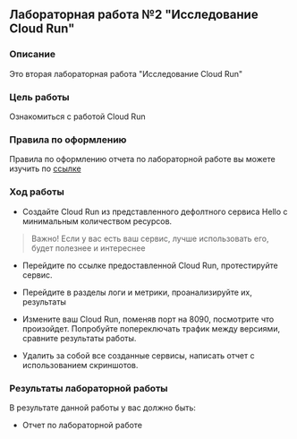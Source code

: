 ## Лабораторная работа №2 "Исследование Cloud Run"
### Описание
Это вторая лабораторная работа "Исследование Cloud Run"

### Цель работы
Ознакомиться с работой Cloud Run

### Правила по оформлению

Правила по оформлению отчета по лабораторной работе вы можете изучить по [ссылке](../reportdesign.md)

### Ход работы

- Создайте Cloud Run из представленного дефолтного сервиса Hello с минимальным количеством ресурсов. 

> Важно! Если у вас есть ваш сервис, лучше использовать его, будет полезнее и интереснее

- Перейдите по ссылке предоставленной Cloud Run, протестируйте сервис.

- Перейдите в разделы логи и метрики, проанализируйте их, результаты 

- Измените ваш Cloud Run, поменяв порт на 8090,  посмотрите что произойдет. Попробуйте попереключать трафик между версиями, сравните результаты работы.

- Удалить за собой все созданные сервисы, написать отчет с использованием скриншотов.


### Результаты лабораторной работы
В результате данной работы у вас должно быть:

- Отчет по лабораторной работе
